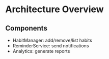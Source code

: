 # Architecture Overview

## Components

- HabitManager: add/remove/list habits
- ReminderService: send notifications
- Analytics: generate reports
